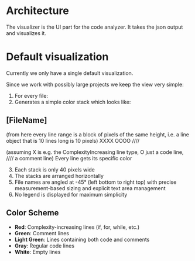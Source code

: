 # Architecture

The visualizer is the UI part for the code analyzer. It takes the json output and visualizes it.

# Default visualization
Currently we only have a single default visualization.

Since we work with possibly large projects we keep the view very simple:

1. For every file:
2. Generates a simple color stack which looks like:

[FileName]
----------
(from here every line range is a block of pixels of the same height, i.e. a line object that is 10 lines long is 10 pixels)
XXXX
OOOO
////

(assuming X is e.g. the ComplexityIncreasing line type, O just a code line, //// a comment line)
Every line gets its specific color

3. Each stack is only 40 pixels wide
4. The stacks are arranged horizontally
5. File names are angled at -45° (left bottom to right top) with precise measurement-based sizing and explicit text area management
6. No legend is displayed for maximum simplicity

## Color Scheme
- **Red**: Complexity-increasing lines (if, for, while, etc.)
- **Green**: Comment lines
- **Light Green**: Lines containing both code and comments
- **Gray**: Regular code lines
- **White**: Empty lines
